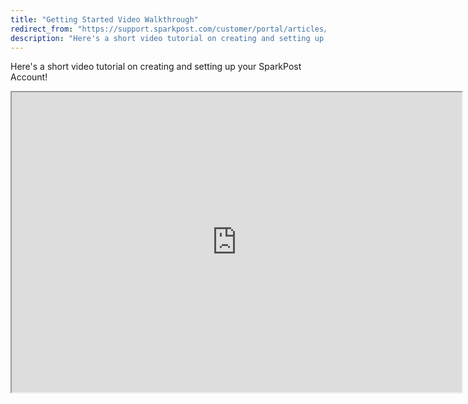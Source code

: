 ```yaml
---
title: "Getting Started Video Walkthrough"
redirect_from: "https://support.sparkpost.com/customer/portal/articles/2051787-getting-started-video-walkthrough"
description: "Here's a short video tutorial on creating and setting up your Spark Post Account iframe height 480 src https www youtube com embed DHX Vd 8 c H 0 y Q autoplay 1 width 720 iframe..."
---
```


Here's a short video tutorial on creating and setting up your SparkPost Account!

<iframe height="480" src="https://www.youtube.com/embed/DHXVd8cH0yQ?autoplay=1" width="720"></iframe>